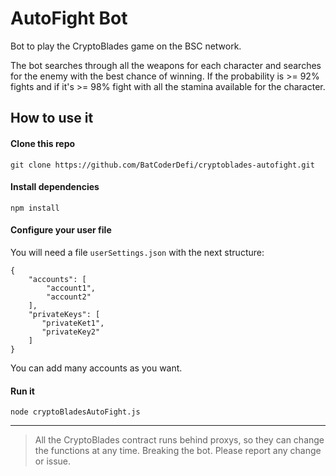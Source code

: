 # AutoFight Bot
Bot to play the CryptoBlades game on the BSC network.

The bot searches through all the weapons for each character and searches for the enemy with the best chance of winning.
If the probability is >= 92% fights and if it's >= 98% fight with all the stamina available for the character.

## How to use it
#### Clone this repo
```
git clone https://github.com/BatCoderDefi/cryptoblades-autofight.git
```
#### Install dependencies
```
npm install
```
#### Configure your user file
You will need a file `userSettings.json` with the next structure:
```
{
    "accounts": [
        "account1",
        "account2"
    ],
    "privateKeys": [
       "privateKet1",
       "privateKey2"
    ]
}
```
You can add many accounts as you want.
#### Run it
```
node cryptoBladesAutoFight.js
```
---
> All the CryptoBlades contract runs behind proxys, so they can change the functions at any time. Breaking the bot.
> Please report any change or issue.